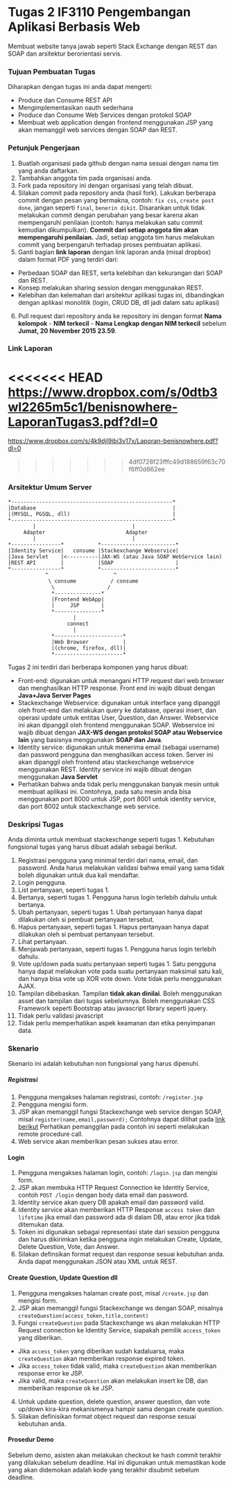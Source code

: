# Tugas 2 IF3110 Pengembangan Aplikasi Berbasis Web

Membuat website tanya jawab seperti Stack Exchange dengan REST dan SOAP dan arsitektur berorientasi servis.

### Tujuan Pembuatan Tugas

Diharapkan dengan tugas ini anda dapat mengerti:
* Produce dan Consume REST API
* Mengimplementasikan oauth sederhana
* Produce dan Consume Web Services dengan protokol SOAP
* Membuat web application dengan frontend menggunakan JSP yang akan memanggil web services dengan SOAP dan REST.

### Petunjuk Pengerjaan

1. Buatlah organisasi pada github dengan nama sesuai dengan nama tim yang anda daftarkan.
2. Tambahkan anggota tim pada organisasi anda.
3. Fork pada repository ini dengan organisasi yang telah dibuat.
4. Silakan commit pada repository anda (hasil fork). Lakukan berberapa commit dengan pesan yang bermakna, contoh: `fix css`, `create post done`, jangan seperti `final`, `benerin dikit`. Disarankan untuk tidak melakukan commit dengan perubahan yang besar karena akan mempengaruhi penilaian (contoh: hanya melakukan satu commit kemudian dikumpulkan). **Commit dari setiap anggota tim akan mempengaruhi penilaian.** Jadi, setiap anggota tim harus melakukan commit yang berpengaruh terhadap proses pembuatan aplikasi.
5. Ganti bagian **link laporan** dengan link laporan anda (misal dropbox) dalam format PDF yang terdiri dari:
  - Perbedaan SOAP dan REST, serta kelebihan dan kekurangan dari SOAP dan REST.
  - Konsep melakukan sharing session dengan menggunakan REST.
  - Kelebihan dan kelemahan dari arsitektur aplikasi tugas ini, dibandingkan dengan aplikasi monolitik (login, CRUD DB, dll jadi dalam satu aplikasi)
6. Pull request dari repository anda ke repository ini dengan format **Nama kelompok** - **NIM terkecil** - **Nama Lengkap dengan NIM terkecil** sebelum **Jumat, 20 November 2015 23.59**.

### Link Laporan

<<<<<<< HEAD
https://www.dropbox.com/s/0dtb3wl2265m5c1/benisnowhere-LaporanTugas3.pdf?dl=0
=======
https://www.dropbox.com/s/4k9djl9ibi3v17x/Laporan-benisnowhere.pdf?dl=0
>>>>>>> 4df0728f23fffc49d188659f63c70f6ff0d862ee

### Arsitektur Umum Server

```
*----------------------------------------------------*
|Database                                            |
|(MYSQL, PGSQL, dll)                                 |
*----------------------------------------------------*
        |                               |
     Adapter                          Adapter    
        |                               |
*----------------*           *------------------------*
|Identity Service|   consume |Stackexchange Webservice|
|Java Servlet    |<----------|JAX-WS (atau Java SOAP WebService lain)
|REST API        |           |SOAP                    |
*----------------*           *------------------------*
            ^                     ^
             \ consume           / consume
              \                 /
              *---------------*
              |Frontend WebApp|
              |     JSP       |
              *---------------*
                     |
                   connect
                     |
              *----------------------* 
              |Web Browser           |
              |(chrome, firefox, dll)|
              *----------------------*
```
Tugas 2 ini terdiri dari berberapa komponen yang harus dibuat:
* Front-end: digunakan untuk menangani HTTP request dari web browser dan menghasilkan HTTP response. Front end ini wajib dibuat dengan **Java+Java Server Pages**
* Stackexchange Webservice: digunakan untuk interface yang dipanggil oleh front-end dan melakukan query ke database, operasi insert, dan operasi update untuk entitas User, Question, dan Answer. Webservice ini akan dipanggil oleh frontend menggunakan SOAP. Webservice ini wajib dibuat dengan **JAX-WS dengan protokol SOAP atau Webservice lain** yang basisnya menggunakan **SOAP dan Java**.
* Identity service: digunakan untuk menerima email (sebagai username) dan password pengguna dan menghasilkan access token. Server ini akan dipanggil oleh frontend atau stackexchange webservice menggunakan REST. Identity service ini wajib dibuat dengan menggunakan **Java Servlet**
* Perhatikan bahwa anda tidak perlu menggunakan banyak mesin untuk membuat aplikasi ini. Contohnya, pada satu mesin anda bisa menggunakan port 8000 untuk JSP, port 8001 untuk identity service, dan port 8002 untuk stackexchange web service.

### Deskripsi Tugas

Anda diminta untuk membuat stackexchange seperti tugas 1.  Kebutuhan fungsional tugas yang harus dibuat adalah sebagai berikut.

1. Registrasi pengguna yang minimal terdiri dari nama, email, dan password. Anda harus melakukan validasi bahwa email yang sama tidak boleh digunakan untuk dua kali mendaftar.
2. Login pengguna.
3. List pertanyaan, seperti tugas 1.
4. Bertanya, seperti tugas 1. Pengguna harus login terlebih dahulu untuk bertanya. 
5. Ubah pertanyaan, seperti tugas 1. Ubah pertanyaan hanya dapat dilakukan oleh si pembuat pertanyaan tersebut.
6. Hapus pertanyaan, seperti tugas 1. Hapus pertanyaan hanya dapat dilakukan oleh si pembuat pertanyaan tersebut.
7. Lihat pertanyaan.
8. Menjawab pertanyaan, seperti tugas 1. Pengguna harus login terlebih dahulu.
9. Vote up/down pada suatu pertanyaan seperti tugas 1. Satu pengguna hanya dapat melakukan vote pada suatu pertanyaan maksimal satu kali, dan hanya bisa vote up XOR vote down. Vote tidak perlu menggunakan AJAX.
10. Tampilan dibebaskan. Tampilan **tidak akan dinilai**. Boleh menggunakan asset dan tampilan dari tugas sebelumnya. Boleh menggunakan CSS Framework seperti Bootstrap atau javascript library seperti jquery.
11. Tidak perlu validasi javascript
12. Tidak perlu memperhatikan aspek keamanan dan etika penyimpanan data.


### Skenario 

Skenario ini adalah kebutuhan non fungsional yang harus dipenuhi.

##### Registrasi
1. Pengguna mengakses halaman registrasi, contoh: `/register.jsp`
2. Pengguna mengisi form.
3. JSP akan memanggil fungsi Stackexchange web service dengan SOAP, misal `register(name,email,password);` Contohnya dapat dilihat pada
[link berikut](http://www.mkyong.com/webservices/jax-ws/jax-ws-hello-world-example/)
Perhatikan pemanggilan pada contoh ini seperti melakukan remote procedure call.
4. Web service akan memberikan pesan sukses atau error.

#### Login
1. Pengguna mengakses halaman login, contoh: `/login.jsp` dan mengisi form.
2. JSP akan membuka HTTP Request Connection ke Identity Service, contoh `POST /login` dengan body data email dan password.
3. Identity service akan query DB apakah email dan password valid.
4. Identity service akan memberikan HTTP Response `access token` dan `lifetime` jika email dan password ada di dalam DB, atau error jika tidak ditemukan data.
5. Token ini digunakan sebagai representasi state dari session pengguna dan harus dikirimkan ketika pengguna ingin melakukan Create, Update, Delete Question, Vote, dan Answer.
6. Silakan definsikan format request dan response sesuai kebutuhan anda. Anda dapat menggunakan JSON atau XML untuk REST.

#### Create Question, Update Question dll
1. Pengguna mengakses halaman create post, misal `/create.jsp` dan mengisi form.
2. JSP akan memanggil fungsi Stackexchange ws dengan SOAP, misalnya `createQuestion(access_token,title,content)`
3. Fungsi `createQuestion` pada Stackexchange ws akan melakukan HTTP Request connection ke Identity Service, siapakah pemilik `access_token` yang diberikan.
- Jika `access_token` yang diberikan sudah kadaluarsa, maka `createQuestion` akan memberikan response expired token.
- Jika `access_token` tidak valid, maka `createQuestion` akan memberikan response error ke JSP.
- Jika valid, maka `createQuestion` akan melakukan insert ke DB, dan memberikan response ok ke JSP.
4. Untuk update question, delete question, answer question, dan vote up/down kira-kira mekanismenya hampir sama dengan create question.
5. Silakan definisikan format object request dan response sesuai kebutuhan anda.

#### Prosedur Demo
Sebelum demo, asisten akan melakukan checkout ke hash commit terakhir yang dilakukan sebelum deadline. Hal ini digunakan untuk memastikan kode yang akan didemokan adalah kode yang terakhir disubmit sebelum deadline.


